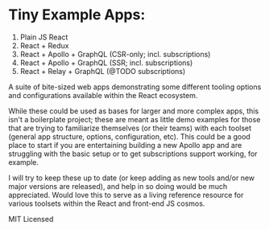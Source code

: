 # Tiny Example Apps:
1. Plain JS React
2. React + Redux
3. React + Apollo + GraphQL (CSR-only; incl. subscriptions)
4. React + Apollo + GraphQL (SSR; incl. subscriptions)
5. React + Relay + GraphQL (@TODO subscriptions)

A suite of bite-sized web apps demonstrating some different tooling options and configurations available within the React ecosystem.

While these could be used as bases for larger and more complex apps, this isn't a boilerplate project; these are meant as little demo examples for those that are trying to familiarize themselves (or their teams) with each toolset (general app structure, options, configuration, etc). This could be a good place to start if you are entertaining building a new Apollo app and are struggling with the basic setup or to get subscriptions support working, for example.

I will try to keep these up to date (or keep adding as new tools and/or new major versions are released), and help in so doing would be much appreciated. Would love this to serve as a living reference resource for various toolsets within the React and front-end JS cosmos.

MIT Licensed
